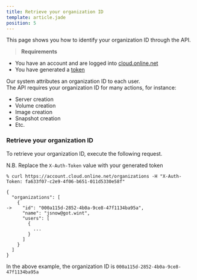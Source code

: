 ```yaml
---
title: Retrieve your organization ID
template: article.jade
position: 5
---
```


This page shows you how to identify your organization ID through the API.

> <strong>Requirements</strong>
- You have an account and are logged into [cloud.online.net](//cloud.online.net)
- You have generated a [token](/howto/credentials.html)

Our system attributes an organization ID to each user.<br/>
The API requires your organization ID for many actions, for instance:

- Server creation
- Volume creation
- Image creation
- Snapshot creation
- Etc.


### Retrieve your organization ID

To retrieve your organization ID, execute the following request.

N.B. Replace the `X-Auth-Token` value with your generated token

```
% curl https://account.cloud.online.net/organizations -H "X-Auth-Token: fa633f07-c2e9-4f06-b651-011d5330e58f"

{
  "organizations": [
    {
->    "id": "000a115d-2852-4b0a-9ce8-47f1134ba95a",
      "name": "jsnow@got.wint",
      "users": [
        {
          ...
        }
      ]
    }
  ]
}
```

In the above example, the organization ID is `000a115d-2852-4b0a-9ce8-47f1134ba95a`

